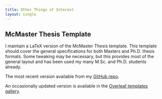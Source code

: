 ```yaml
---
title: Other Things of Interest
layout: single
---
```


## McMaster Thesis Template

I maintain a LaTeX version of the McMaster Thesis template. This template should cover the general specifications for both Masters and Ph.D. thesis formats. Some tweaking may be necessary, but this provides most of the general layout and has been used my many M.Sc. and Ph.D. students already.

The most recent version available from my [GitHub repo](https://github.com/benjaminfurman/McMaster_Thesis_Template).

An occasionally updated version is available in the [Overleaf templates gallery](https://www.overleaf.com/latex/templates/mcmaster-thesis-example/bjccppctqwgt#.V_wpQNxD9E4).
